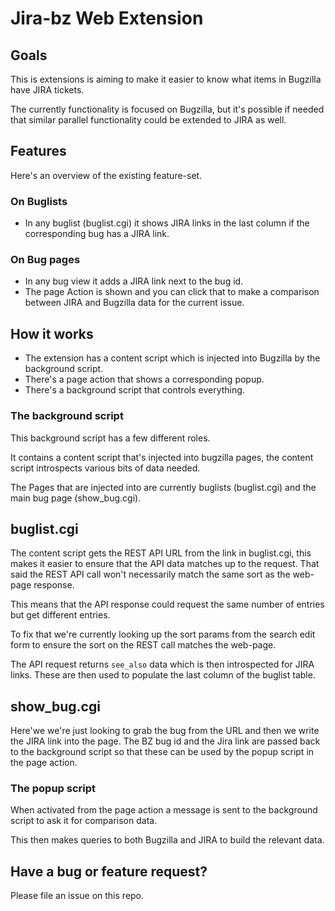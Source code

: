 # Jira-bz Web Extension

## Goals

This is extensions is aiming to make it easier to know what items in
Bugzilla have JIRA tickets.

The currently functionality is focused on Bugzilla, but it's possible if
needed that similar parallel functionality could be extended to JIRA as well.

## Features

Here's an overview of the existing feature-set.

### On Buglists

- In any buglist (buglist.cgi) it shows JIRA links in the last column if the corresponding bug has a JIRA link.

### On Bug pages

- In any bug view it adds a JIRA link next to the bug id.
- The page Action is shown and you can click that to make a comparison between JIRA and Bugzilla data for the current issue.

## How it works

- The extension has a content script which is injected into Bugzilla by the background script.
- There's a page action that shows a corresponding popup.
- There's a background script that controls everything.

### The background script

This background script has a few different roles.

It contains a content script that's injected into bugzilla pages, the content
script introspects various bits of data needed.

The Pages that are injected into are currently buglists (buglist.cgi) and the
main bug page (show_bug.cgi).

## buglist.cgi

The content script gets the REST API URL from the link in buglist.cgi, this makes
it easier to ensure that the API data matches up to the request. That said the REST
API call won't necessarily match the same sort as the web-page response.

This means that the API response could request the same number of entries but get different entries.

To fix that we're currently looking up the sort params from the search edit form to ensure the sort on the REST call matches the web-page.

The API request returns `see_also` data which is then introspected for JIRA links. These are then
used to populate the last column of the buglist table.

## show_bug.cgi

Here'we we're just looking to grab the bug from the URL and then we write the JIRA link into the page.
The BZ bug id and the Jira link are passed back to the background script so that these can be used by the popup script
in the page action.

### The popup script

When activated from the page action a message is sent to the background script to ask it for comparison data.

This then makes queries to both Bugzilla and JIRA to build the relevant data.

## Have a bug or feature request?

Please file an issue on this repo.

